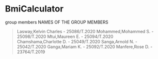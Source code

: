 # BmiCalculator
group members
NAMES OF THE GROUP MEMBERS
>Lasway,Kelvin Charles - 25086/T.2020
>Mohammed,Mohammed S. - 25098/T.2020
>Mtui,Maureen E. - 25094/T.2020
>Chamshama,Charlotte D. - 25049/T.2020
>Sanga,Arnold N. - 25042/T.2020
>Ganga,Mariam K. - 25092/T.2020
>Manfere,Rose D. - 23764/T.2019
